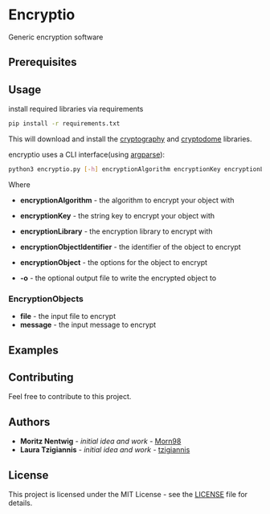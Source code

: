 # Encryptio 
Generic encryption software

## Prerequisites 

## Usage

install required libraries via requirements 
```bash
pip install -r requirements.txt
```
This will download and install the [cryptography](https://pypi.org/project/cryptography/) and [cryptodome](https://pypi.org/project/pycryptodome/#description) libraries. 

encryptio uses a CLI interface(using [argparse](https://docs.python.org/3/library/argparse.html)): 

```bash
python3 encryptio.py [-h] encryptionAlgorithm encryptionKey encryptionLibrary encryptionObjectIdentifier (encryptionObject)
```

Where 
* **encryptionAlgorithm** - the algorithm to encrypt your object with
* **encryptionKey** - the string key to encrypt your object with
* **encryptionLibrary** - the encryption library to encrypt with
* **encryptionObjectIdentifier** - the identifier of the object to encrypt
* **encryptionObject** - the options for the object to encrypt

* **-o** - the optional output file to write the encrypted object to

### EncryptionObjects

* **file** - the input file to encrypt
* **message** - the input message to encrypt

## Examples

## Contributing 

Feel free to contribute to this project. 

## Authors 

* **Moritz Nentwig** - *initial idea and work* - [Morn98](https://github.com/Morn98)
* **Laura Tzigiannis** - *initial idea and work* - [tzigiannis](https://github.com/tzigiannis)

## License 

This project is licensed under the MIT License - see the [LICENSE](LICENSE) file for details. 
